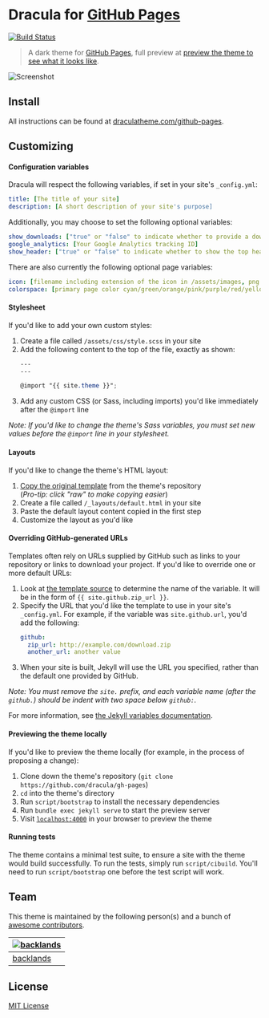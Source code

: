 # Dracula for [GitHub Pages](https://pages.github.com/)

[![Build Status](https://travis-ci.org/dracula/gh-pages.svg?branch=master)](https://travis-ci.org/dracula/gh-pages)

> A dark theme for [GitHub Pages](https://pages.github.com/), full preview at [preview the theme to see what it looks like](http://dracula.github.io/gh-pages/).

![Screenshot](https://draculatheme.com/assets/img/screenshots/gh-pages.png)

## Install

All instructions can be found at [draculatheme.com/github-pages](https://draculatheme.com/github-pages).

## Customizing

#### Configuration variables

Dracula will respect the following variables, if set in your site's `_config.yml`:

```yml
title: [The title of your site]
description: [A short description of your site's purpose]
```

Additionally, you may choose to set the following optional variables:

```yml
show_downloads: ["true" or "false" to indicate whether to provide a download URL]
google_analytics: [Your Google Analytics tracking ID]
show_header: ["true" or "false" to indicate whether to show the top header]
```

There are also currently the following optional page variables:
```yml
icon: [filename including extension of the icon in /assets/images, png recommended]
colorspace: [primary page color cyan/green/orange/pink/purple/red/yellow]
```

#### Stylesheet

If you'd like to add your own custom styles:

1. Create a file called `/assets/css/style.scss` in your site
2. Add the following content to the top of the file, exactly as shown:
    ```scss
    ---
    ---

    @import "{{ site.theme }}";
    ```
3. Add any custom CSS (or Sass, including imports) you'd like immediately after the `@import` line

*Note: If you'd like to change the theme's Sass variables, you must set new values before the `@import` line in your stylesheet.*

#### Layouts

If you'd like to change the theme's HTML layout:

1. [Copy the original template](https://github.com/dracula/gh-pages/blob/master/_layouts/default.html) from the theme's repository<br />(*Pro-tip: click "raw" to make copying easier*)
2. Create a file called `/_layouts/default.html` in your site
3. Paste the default layout content copied in the first step
4. Customize the layout as you'd like

#### Overriding GitHub-generated URLs

Templates often rely on URLs supplied by GitHub such as links to your repository or links to download your project. If you'd like to override one or more default URLs:

1. Look at [the template source](https://github.com/dracula/gh-pages/blob/master/_layouts/default.html) to determine the name of the variable. It will be in the form of `{{ site.github.zip_url }}`.
2. Specify the URL that you'd like the template to use in your site's `_config.yml`. For example, if the variable was `site.github.url`, you'd add the following:
    ```yml
    github:
      zip_url: http://example.com/download.zip
      another_url: another value
    ```
3. When your site is built, Jekyll will use the URL you specified, rather than the default one provided by GitHub.

*Note: You must remove the `site.` prefix, and each variable name (after the `github.`) should be indent with two space below `github:`.*

For more information, see [the Jekyll variables documentation](https://jekyllrb.com/docs/variables/).

#### Previewing the theme locally

If you'd like to preview the theme locally (for example, in the process of proposing a change):

1. Clone down the theme's repository (`git clone https://github.com/dracula/gh-pages`)
2. `cd` into the theme's directory
3. Run `script/bootstrap` to install the necessary dependencies
4. Run `bundle exec jekyll serve` to start the preview server
5. Visit [`localhost:4000`](http://localhost:4000) in your browser to preview the theme

#### Running tests

The theme contains a minimal test suite, to ensure a site with the theme would build successfully. To run the tests, simply run `script/cibuild`. You'll need to run `script/bootstrap` one before the test script will work.

## Team

This theme is maintained by the following person(s) and a bunch of [awesome contributors](https://github.com/dracula/ghpages/graphs/contributors).

[![backlands](https://avatars1.githubusercontent.com/u/12586299?v=3&s=70)](https://github.com/backlands) |
--- |
[backlands](https://github.com/backlands) |

## License

[MIT License](./LICENSE)
